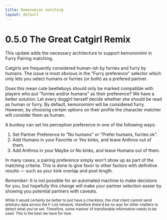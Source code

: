```yaml
---
title: Kemonomimi matching
layout: default
---
```

# 0.5.0 The Great Catgirl Remix
This update adds the necessary architecture to support kemonomimi in Furry Pairing matching.

Catgirls are frequently considered human-ish by furries and furry by humans. The issue is most obvious in the "Furry preference" selector which only lets you select humans or furries (or both) as a prefered partner.

Does this mean cute beetleboys should only be marked compatible with players who put "furries and/or humans" as their preference? We have a better solution: Let every doggirl herself decide whether she should be read as human or furry. By default, kemonomimi will be considered furry. However, by choosing certain options on their profile the character matcher will consider them as human.

A bunboy can set his perception preference in one of the following ways:
1. Set Partner Preference to "No humans" or "Prefer humans, furries ok".
2. Add Humans in your Favorite or Yes kinks, and leave Anthros out of them.
3. Add Anthros in your Maybe or No kinks, and leave Humans out of them.

In many cases, a pairing preference simply won't show up as part of the matching criteria. This is done to give favor to other factors with definitive results — such as your kink overlap and post length.

*Remember:* It is not possible for an automated machine to make decisions for you, but hopefully this change will make your partner selection easier by showing you potential partners with caveats.

<sub>While it would certainly be better to just have a checkbox, the chat client cannot send arbitrary data across the F-List network, therefore there'd be no way for other chatters to detect what you've set. Therefore, some manner of transferable information needs to be used. This is the best we have for now.</sub>
